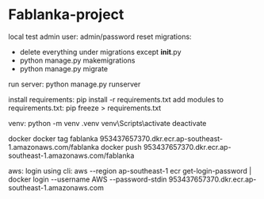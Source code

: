 # Fablanka-project
local test admin user: admin/password
reset migrations:
- delete everything under migrations except __init__.py
- python manage.py makemigrations
- python manage.py migrate

run server:
python manage.py runserver

install requirements:
pip install -r requirements.txt
add modules to requirements.txt: pip freeze > requirements.txt

venv:
python -m venv .venv
venv\Scripts\activate
deactivate

docker
docker tag fablanka 953437657370.dkr.ecr.ap-southeast-1.amazonaws.com/fablanka
docker push 953437657370.dkr.ecr.ap-southeast-1.amazonaws.com/fablanka

aws:
login using cli: aws --region ap-southeast-1 ecr get-login-password | docker login --username AWS --password-stdin 953437657370.dkr.ecr.ap-southeast-1.amazonaws.com